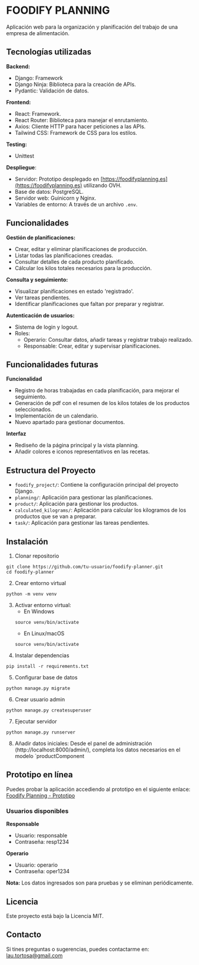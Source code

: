 # FOODIFY PLANNING 
Aplicación web para la organización y planificación del trabajo de una empresa de alimentación.

## Tecnologías utilizadas
**Backend:**
- Django: Framework 
- Django Ninja: Biblioteca para la creación de APIs.
- Pydantic: Validación de datos. 

**Frontend:**
- React: Framework.
- React Router: Biblioteca para manejar el enrutamiento.
- Axios: Cliente HTTP para hacer peticiones a las APIs.
- Tailwind CSS: Framework de CSS para los estilos.  

**Testing:**
- Unittest

**Despliegue**:
- Servidor: Prototipo desplegado en [https://foodifyplanning.es](https://foodifyplanning.es)  utilizando OVH.
- Base de datos: PostgreSQL.
- Servidor web: Guinicorn y Nginx.
- Variables de entorno: A través de un archivo `.env`.

## Funcionalidades
**Gestión de planificaciones:**
- Crear, editar y eliminar planificaciones de producción. 
- Listar todas las planificaciones creadas.
- Consultar detalles de cada producto planificado.
- Cálcular los kilos totales necesarios para la producción.

**Consulta y seguimiento:**
- Visualizar planificaciones en estado 'registrado'.
- Ver tareas pendientes.
- Identificar planificaciones que faltan por preparar y registrar.

**Autenticación de usuarios:**
- Sistema de login y logout.
- Roles:
  - Operario: Consultar datos, añadir tareas y registrar trabajo realizado.
  - Responsable: Crear, editar y supervisar planificaciones.

## Funcionalidades futuras
**Funcionalidad**
- Registro de horas trabajadas en cada planificación, para mejorar el seguimiento.
- Generación de pdf con el resumen de los kilos totales de los productos seleccionados.
- Implementación de un calendario.
- Nuevo apartado para gestionar documentos.
  
**Interfaz**
- Rediseño de la página principal y la vista planning.
- Añadir colores e iconos representativos en las recetas.

## Estructura del Proyecto
- `foodify_project/`: Contiene la configuración principal del proyecto Django.
- `planning/`: Aplicación para gestionar las planificaciones.
- `product/`: Aplicación para gestionar los productos.
- `calculated_kilograms/`: Aplicación para calcular los kilogramos de los productos que se van a preparar.
- `task/`: Aplicación para gestionar las tareas pendientes.

## Instalación
1. Clonar repositorio
```
git clone https://github.com/tu-usuario/foodify-planner.git
cd foodify-planner
```
2. Crear entorno virtual
```
python -m venv venv
```
3. Activar entorno virtual:
   - En Windows
    ```
    source venv/bin/activate
    ```
   - En Linux/macOS
    ```
    source venv/bin/activate
    ```
4. Instalar dependencias
```
pip install -r requirements.txt
```
5. Configurar base de datos
```
python manage.py migrate
```
6. Crear usuario admin
```
python manage.py createsuperuser
```
7. Ejecutar servidor
```
python manage.py runserver
```
8. Añadir datos iniciales: Desde el panel de administración (http://localhost:8000/admin/), completa los datos necesarios en el modelo `productComponent

## Prototipo en línea
Puedes probar la aplicación accediendo al prototipo en el siguiente enlace: 
[Foodify Planning - Prototipo](www.foodifyplanning.es)

### Usuarios disponibles
**Responsable**
- Usuario: responsable
- Contraseña: resp1234

**Operario**
- Usuario: operario
- Contraseña: oper1234

**Nota:** Los datos ingresados son para pruebas y se eliminan periódicamente.

## Licencia
Este proyecto está bajo la Licencia MIT.

## Contacto
Si tines preguntas o sugerencias, puedes contactarme en:
[lau.tortosa@gmail.com](lau.tortosa@gmail.com)
